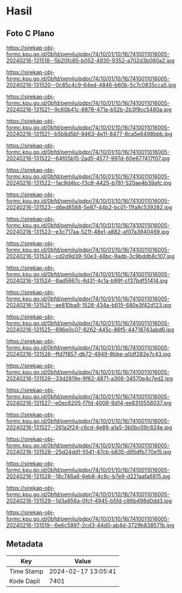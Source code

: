 # Hasil

## Foto C Plano

https://sirekap-obj-formc.kpu.go.id/0bfd/pemilu/pdpr/74/10/01/10/16/7410011016005-20240216-131518--5b20fc65-b052-4930-9352-a702d3b060a2.jpg

https://sirekap-obj-formc.kpu.go.id/0bfd/pemilu/pdpr/74/10/01/10/16/7410011016005-20240216-131520--0c85c4c9-64ed-4846-b60b-5c7c0835cca5.jpg

https://sirekap-obj-formc.kpu.go.id/0bfd/pemilu/pdpr/74/10/01/10/16/7410011016005-20240216-131521--9c60b41c-8878-471a-b52b-2b3f9cc5480a.jpg

https://sirekap-obj-formc.kpu.go.id/0bfd/pemilu/pdpr/74/10/01/10/16/7410011016005-20240216-131521--b5b8d5bf-9463-4e11-8477-8ca5e6498bbb.jpg

https://sirekap-obj-formc.kpu.go.id/0bfd/pemilu/pdpr/74/10/01/10/16/7410011016005-20240216-131522--64f05b15-2ad5-4577-997d-60e677417f07.jpg

https://sirekap-obj-formc.kpu.go.id/0bfd/pemilu/pdpr/74/10/01/10/16/7410011016005-20240216-131522--1ac9d4bc-f3c8-4425-b781-520ae4b39afc.jpg

https://sirekap-obj-formc.kpu.go.id/0bfd/pemilu/pdpr/74/10/01/10/16/7410011016005-20240216-131523--d6ed8588-5e87-44b2-bc01-11fa8c539282.jpg

https://sirekap-obj-formc.kpu.go.id/0bfd/pemilu/pdpr/74/10/01/10/16/7410011016005-20240216-131523--e3c717aa-521f-48e1-a882-af07a3940469.jpg

https://sirekap-obj-formc.kpu.go.id/0bfd/pemilu/pdpr/74/10/01/10/16/7410011016005-20240216-131524--cd2d9d39-50e3-48bc-9adb-3c9bddb8c107.jpg

https://sirekap-obj-formc.kpu.go.id/0bfd/pemilu/pdpr/74/10/01/10/16/7410011016005-20240216-131524--8ad5667c-6d31-4c1a-b99f-cf37bdf51414.jpg

https://sirekap-obj-formc.kpu.go.id/0bfd/pemilu/pdpr/74/10/01/10/16/7410011016005-20240216-131525--ae810ba9-1528-434a-b615-680e3f42d123.jpg

https://sirekap-obj-formc.kpu.go.id/0bfd/pemilu/pdpr/74/10/01/10/16/7410011016005-20240216-131525--696e0c07-6262-445c-86f5-44718743abd6.jpg

https://sirekap-obj-formc.kpu.go.id/0bfd/pemilu/pdpr/74/10/01/10/16/7410011016005-20240216-131526--ffd7f857-db72-4949-8bbe-a0df282e7c43.jpg

https://sirekap-obj-formc.kpu.go.id/0bfd/pemilu/pdpr/74/10/01/10/16/7410011016005-20240216-131526--33d2819e-9f62-4871-a308-34570e4c7ed2.jpg

https://sirekap-obj-formc.kpu.go.id/0bfd/pemilu/pdpr/74/10/01/10/16/7410011016005-20240216-131527--e0ec6205-f7fd-4006-9d14-ee8310556037.jpg

https://sirekap-obj-formc.kpu.go.id/0bfd/pemilu/pdpr/74/10/01/10/16/7410011016005-20240216-131527--261a2f24-c6cd-4e88-a1a5-3b0bc09c624e.jpg

https://sirekap-obj-formc.kpu.go.id/0bfd/pemilu/pdpr/74/10/01/10/16/7410011016005-20240216-131528--25d24dd1-5541-47cb-b835-d95dfb770e15.jpg

https://sirekap-obj-formc.kpu.go.id/0bfd/pemilu/pdpr/74/10/01/10/16/7410011016005-20240216-131528--18c746a6-6eb8-4c8c-b7e9-d221aafa6815.jpg

https://sirekap-obj-formc.kpu.go.id/0bfd/pemilu/pdpr/74/10/01/10/16/7410011016005-20240216-131529--1d3a856a-0fcf-4945-b5fd-c86b498d0dd3.jpg

https://sirekap-obj-formc.kpu.go.id/0bfd/pemilu/pdpr/74/10/01/10/16/7410011016005-20240216-131519--6e6c5997-2cd3-44d0-ab4d-3729b838571b.jpg


## Metadata

| Key        | Value               |
| ---------- | ------------------- |
| Time Stamp | 2024-02-17 13:05:41 |
| Kode Dapil | 7401                |



